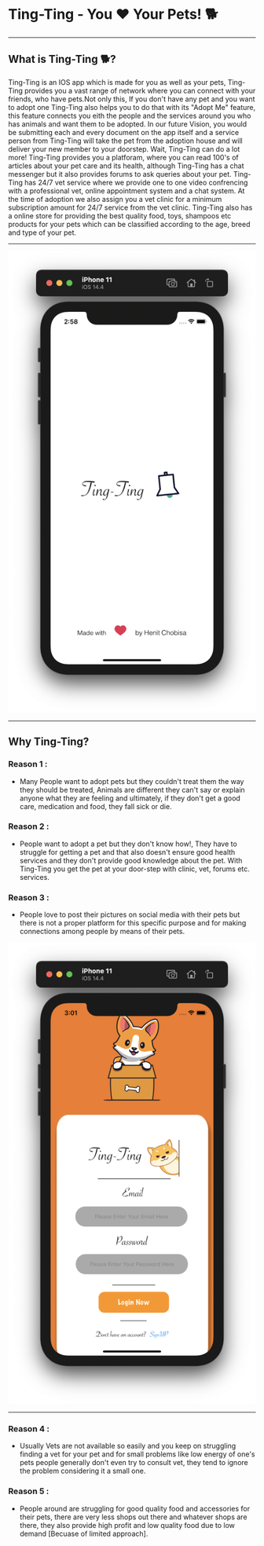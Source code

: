 # Ting-Ting - You ❤️ Your Pets! 🐕

---

## 

## What is Ting-Ting 🐕?

Ting-Ting is an IOS app which is made for you as well as your pets, Ting-Ting provides you a vast range of network where you can connect with your friends, who have pets.Not only this, If you don't have any pet and you want to adopt one Ting-Ting also helps you to do that with its "Adopt Me" feature, this feature connects you eith the people and the services around you who has animals and want them to be adopted. In our future Vision, you would be submitting each and every document on the app itself and a service person from Ting-Ting will take the pet from the adoption house and will deliver your new member to your doorstep. Wait, Ting-Ting can do a lot more! Ting-Ting provides you a platforam, where you can read 100's of articles about your pet care and its health, although Ting-Ting has a chat messenger but it also provides forums to ask queries about your pet. Ting-Ting has 24/7 vet service where we provide one to one video confrencing with a professional vet, online appointment system and a chat system. At the time of adoption we also assign you a vet clinic for a minimum subscription amount for 24/7 service from the vet clinic. Ting-Ting also has a online store for providing the best quality food, toys, shampoos etc products for your pets which can be classified according to the age, breed and type of your pet.

---

![Ting-Ting%20-%20You%20%E2%9D%A4%EF%B8%8F%20Your%20Pets!%20%F0%9F%90%95%209c22396b126b4adc928df831de77cd37/Untitled.png](Ting-Ting%20-%20You%20%E2%9D%A4%EF%B8%8F%20Your%20Pets!%20%F0%9F%90%95%209c22396b126b4adc928df831de77cd37/Untitled.png)

---

## Why Ting-Ting?

### **Reason 1 :**

- Many People want to adopt pets but they couldn't treat them the way they should be treated, Animals are different they can't say or explain anyone what they are feeling and ultimately, if they don't get a good care, medication and food, they fall sick or die.

### **Reason 2 :**

- People want to adopt a pet but they don't know how!, They have to struggle for getting a pet and that also doesn't ensure good health services and they don't provide good knowledge about the pet. With Ting-Ting you get the pet at your door-step with clinic, vet, forums etc. services.

### **Reason 3 :**

- People love to post their pictures on social media with their pets but there is not a proper platform for this specific purpose and for making connections among people by means of their pets.

![Ting-Ting%20-%20You%20%E2%9D%A4%EF%B8%8F%20Your%20Pets!%20%F0%9F%90%95%209c22396b126b4adc928df831de77cd37/Untitled%201.png](Ting-Ting%20-%20You%20%E2%9D%A4%EF%B8%8F%20Your%20Pets!%20%F0%9F%90%95%209c22396b126b4adc928df831de77cd37/Untitled%201.png)

---

### **Reason 4 :**

- Usually Vets are not available so easily and you keep on struggling finding a vet for your pet and for small problems like low energy of one's pets people generally don't even try to consult vet, they tend to ignore the problem considering it a small one.

### **Reason 5 :**

- People around are struggling for good quality food and accessories for their pets, there are very less shops out there and whatever shops are there, they also provide high profit and low quality food due to low demand [Becuase of limited approach].